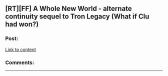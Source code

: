 ## [RT][FF] A Whole New World - alternate continuity sequel to Tron Legacy (What if Clu had won?)

### Post:

[Link to content](https://www.fanfiction.net/s/6876866/1/A-whole-new-world)

### Comments:

---

